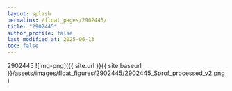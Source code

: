 ```yaml
---
layout: splash
permalink: /float_pages/2902445/
title: "2902445"
author_profile: false
last_modified_at: 2025-06-13
toc: false
---
```

 
2902445
![img-png]({{ site.url }}{{ site.baseurl }}/assets/images/float_figures/2902445/2902445_Sprof_processed_v2.png)